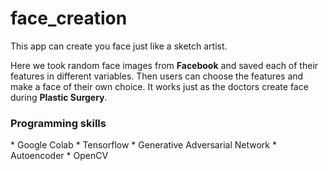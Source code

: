 # face_creation

This app can create you face just like a sketch artist.

Here we took random face images from <b>Facebook</b> and saved each of their features in different variables. Then users can choose the features and make a face of their own choice.
It works just as the doctors create face during <b>Plastic Surgery</b>.


<h3>Programming skills</h3>
* Google Colab
* Tensorflow 
* Generative Adversarial Network
* Autoencoder 
* OpenCV
